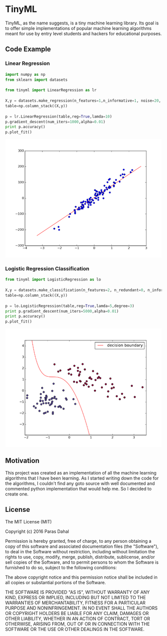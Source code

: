 # TinyML

TinyML, as the name suggests, is a tiny machine learning library. Its goal is to offer simple implementations of popular machine learning algorithms meant for use by entry level students and hackers for educational purposes.

## Code Example

### Linear Regression
```py
import numpy as np
from sklearn import datasets

from tinyml import LinearRegression as lr

X,y = datasets.make_regression(n_features=1,n_informative=1, noise=20, random_state=1)
table=np.column_stack((X,y))

p = lr.LinearRegression(table,reg=True,lamda=10)
p.gradient_descent(num_iters=1000,alpha=0.01)
print p.accuracy()
p.plot_fit()

```
![Linear Regression Line Fitting](images/lreg.png "Linear Regression Line Fitting")

### Logistic Regression Classification
```py
from tinyml import LogisticRegression as lo

X,y = datasets.make_classification(n_features=2, n_redundant=0, n_informative=2,n_clusters_per_class=1)
table=np.column_stack((X,y))

p = lo.LogisticRegression(table,reg=True,lamda=5,degree=3)
print p.gradient_descent(num_iters=5000,alpha=0.01)
print p.accuracy()
p.plot_fit()
```
![Logistic Regression Decision boundary](images/logr.png "Logistic Regression Decision boundary")

## Motivation

This project was created as an implementation of all the machine learning algorithms that I have been learning. As I started writing down the code for the algorithms, I couldn't find any goto source with well documented and commented python implementation that would help me. So I decided to create one.

## License

The MIT License (MIT)

Copyright (c) 2016 Paras Dahal

Permission is hereby granted, free of charge, to any person obtaining a copy
of this software and associated documentation files (the "Software"), to deal
in the Software without restriction, including without limitation the rights
to use, copy, modify, merge, publish, distribute, sublicense, and/or sell
copies of the Software, and to permit persons to whom the Software is
furnished to do so, subject to the following conditions:

The above copyright notice and this permission notice shall be included in all
copies or substantial portions of the Software.

THE SOFTWARE IS PROVIDED "AS IS", WITHOUT WARRANTY OF ANY KIND, EXPRESS OR
IMPLIED, INCLUDING BUT NOT LIMITED TO THE WARRANTIES OF MERCHANTABILITY,
FITNESS FOR A PARTICULAR PURPOSE AND NONINFRINGEMENT. IN NO EVENT SHALL THE
AUTHORS OR COPYRIGHT HOLDERS BE LIABLE FOR ANY CLAIM, DAMAGES OR OTHER
LIABILITY, WHETHER IN AN ACTION OF CONTRACT, TORT OR OTHERWISE, ARISING FROM,
OUT OF OR IN CONNECTION WITH THE SOFTWARE OR THE USE OR OTHER DEALINGS IN THE
SOFTWARE.

